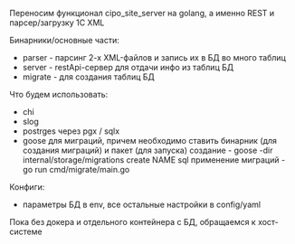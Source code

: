 Переносим функционал cipo_site_server на golang, а именно REST и парсер/загрузку 1С XML 

Бинарники/основные части:
- parser - парсинг 2-х XML-файлов и запись их в БД во много таблиц
- server - restApi-сервер для отдачи инфо из таблиц БД
- migrate - для создания таблиц БД

Что будем использовать:
- chi
- slog
- postrges через pgx / sqlx
- goose для миграций, причем необходимо ставить бинарник (для создания миграций) и пакет (для запуска)
  создание - goose -dir internal/storage/migrations create NAME sql
  применение миграций - go run cmd/migrate/main.go

Конфиги:
- параметры БД в env, все остальные настройки в config/yaml


Пока без докера и отдельного контейнера с БД, обращаемся к хост-системе